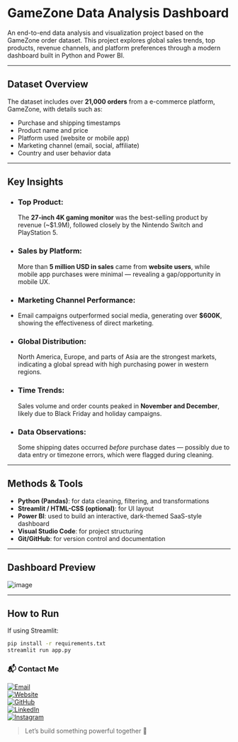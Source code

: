 #  GameZone Data Analysis Dashboard

An end-to-end data analysis and visualization project based on the GameZone order dataset. This project explores global sales trends, top products, revenue channels, and platform preferences through a modern dashboard built in Python and Power BI.

---

##  Dataset Overview

The dataset includes over **21,000 orders** from a e-commerce platform, GameZone, with details such as:

- Purchase and shipping timestamps  
- Product name and price  
- Platform used (website or mobile app)  
- Marketing channel (email, social, affiliate)  
- Country and user behavior data

---

##  Key Insights

- ### Top Product:
  The **27-inch 4K gaming monitor** was the best-selling product by revenue (~$1.9M), followed closely by the Nintendo Switch and PlayStation 5.

- ### Sales by Platform:
  More than **5 million USD in sales** came from **website users**, while mobile app purchases were minimal — revealing a gap/opportunity in mobile UX.

-  ### Marketing Channel Performance:
-  Email campaigns outperformed social media, generating over **$600K**, showing the effectiveness of direct marketing.

- ### Global Distribution:  
  North America, Europe, and parts of Asia are the strongest markets, indicating a global spread with high purchasing power in western regions.

- ### Time Trends: 
  Sales volume and order counts peaked in **November and December**, likely due to Black Friday and holiday campaigns.

- ### Data Observations:
  Some shipping dates occurred *before* purchase dates — possibly due to data entry or timezone errors, which were flagged during cleaning.

---

##  Methods & Tools

- **Python (Pandas)**: for data cleaning, filtering, and transformations
- **Streamlit / HTML-CSS (optional)**: for UI layout
- **Power BI**: used to build an interactive, dark-themed SaaS-style dashboard
- **Visual Studio Code**: for project structuring
- **Git/GitHub**: for version control and documentation

---

##  Dashboard Preview

![image](https://github.com/user-attachments/assets/6d5679fd-6d4b-4af8-80de-31d0e6dc98ca)

---

##  How to Run

If using Streamlit:

```bash
pip install -r requirements.txt
streamlit run app.py
```

### 📬 Contact Me

[![Email](https://img.shields.io/badge/Email-contact%40johnzapatanalytics.com-blue?style=flat&logo=gmail&logoColor=white)](mailto:contact@johnzapatanalytics.com)  
[![Website](https://img.shields.io/badge/Website-johnzapatanalytics.com-000000?style=flat&logo=firefox&logoColor=white)](https://www.johnzapatanalytics.com/)  
[![GitHub](https://img.shields.io/badge/GitHub-John--Z--byte-181717?style=flat&logo=github)](https://github.com/John-Z-byte)  
[![LinkedIn](https://img.shields.io/badge/LinkedIn-john--z-0A66C2?style=flat&logo=linkedin&logoColor=white)](https://www.linkedin.com/in/john-z-99698a115/)  
[![Instagram](https://img.shields.io/badge/Instagram-@johnezapatam-E4405F?style=flat&logo=instagram&logoColor=white)](https://www.instagram.com/johnezapatam/)

> Let’s build something powerful together 🚀


